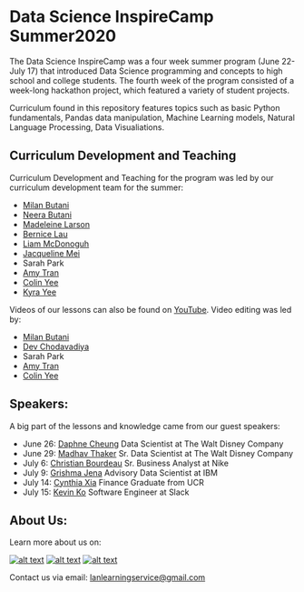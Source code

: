# Data Science InspireCamp Summer2020
The Data Science InspireCamp was a four week summer program (June 22-July 17) that introduced Data Science programming and concepts to high school and college students. The fourth week of the program consisted of a week-long hackathon project, which featured a variety of student projects.

Curriculum found in this repository features topics such as basic Python fundamentals, Pandas data manipulation, Machine Learning models, Natural Language Processing, Data Visualiations.

## Curriculum Development and Teaching
Curriculum Development and Teaching for the program was led by our curriculum development team for the summer:
* [Milan Butani](https://www.linkedin.com/in/milanbutani/) 
* [Neera Butani](https://www.linkedin.com/in/neera-butani-9019891b1/)
* [Madeleine Larson](https://www.linkedin.com/in/madeleine-larson/)
* [Bernice Lau](https://www.linkedin.com/in/bernicelau430/)
* [Liam McDonoguh](https://www.linkedin.com/in/liammmcdonough/)
* [Jacqueline Mei](https://www.linkedin.com/in/jacqueline-mei-9140401aa/)
* Sarah Park
* [Amy Tran](https://www.linkedin.com/in/amytran2303/)
* [Colin Yee](https://www.linkedin.com/in/colin-yee-b724141ab/)
* [Kyra Yee](https://www.linkedin.com/in/kyrayee/)

Videos of our lessons can also be found on [YouTube](https://www.youtube.com/channel/UC5_yxU9pz4ka7xITJMxO5WA). Video editing was led by:
* [Milan Butani](https://www.linkedin.com/in/milanbutani/) 
* [Dev Chodavadiya](https://www.linkedin.com/in/dev-chodavadiya-79bb8b1aa/)
* Sarah Park
* [Amy Tran](https://www.linkedin.com/in/amytran2303/)
* [Colin Yee](https://www.linkedin.com/in/colin-yee-b724141ab/)

## Speakers:
A big part of the lessons and knowledge came from our guest speakers:
* June 26: [Daphne Cheung](https://www.linkedin.com/in/daphnecheung1/) Data Scientist at The Walt Disney Company
* June 29: [Madhav Thaker](https://www.linkedin.com/in/madhavthaker/) Sr. Data Scientist at The Walt Disney Company
* July 6: [Christian Bourdeau](https://www.linkedin.com/in/christianbourdeau/) Sr. Business Analyst at Nike
* July 9: [Grishma Jena](https://www.linkedin.com/in/grishmajena/) Advisory Data Scientist at IBM
* July 14: [Cynthia Xia](https://www.linkedin.com/in/cynthia-xia/) Finance Graduate from UCR
* July 15: [Kevin Ko](https://www.linkedin.com/in/kevko/) Software Engineer at Slack

## About Us: 
Learn more about us on:
<!-- Please don't remove this: Grab your social icons from https://github.com/carlsednaoui/gitsocial -->

<!-- display the social media buttons in your README -->

[![alt text][1.2]][1]
[![alt text][2.2]][2]
[![alt text][3.2]][3]


<!-- links to social media icons -->
<!-- no need to change these -->

<!-- icons with padding -->

[1.1]: http://i.imgur.com/tXSoThF.png (twitter icon with padding)
[2.1]: http://i.imgur.com/P3YfQoD.png (facebook icon with padding)
[3.1]: http://i.imgur.com/yCsTjba.png (google plus icon with padding)

<!-- icons without padding -->

[1.2]: https://img.icons8.com/color/48/000000/linkedin.png
[2.2]: https://img.icons8.com/fluent/48/000000/instagram-new.png
[3.2]: https://img.icons8.com/color/48/000000/youtube-squared.png


<!-- links to your social media accounts -->
<!-- update these accordingly -->

[1]: https://www.linkedin.com/company/lanlearning/
[2]: http://www.instagram.com/lanlearning
[3]: https://www.youtube.com/channel/UC5_yxU9pz4ka7xITJMxO5WA



<!-- Please don't remove this: Grab your social icons from https://github.com/carlsednaoui/gitsocial -->

Contact us via email: lanlearningservice@gmail.com
